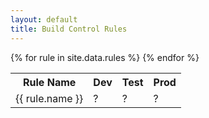 ```yaml
---
layout: default
title: Build Control Rules
---
```

<table>
<tr>
  <th>Rule Name</th>
  <th>Dev</th>
  <th>Test</th>
  <th>Prod</th>
</div>
{% for rule in site.data.rules %}
<tr>
  <td>{{ rule.name }}</td>
  <td>?</td>
  <td>?</td>
  <td>?</td>
</div>
{% endfor %}
